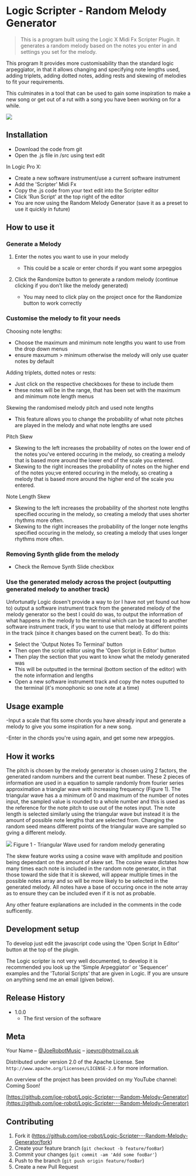 # Logic Scripter - Random Melody Generator
> This is a program built using the Logic X Midi Fx Scripter Plugin. It generates a random melody based on the notes you enter in and settings you set for the melody. 

This program It provides more customisability than the standard logic arpeggiator, in that it allows changing and specifying note lengths used, adding triplets, adding dotted notes, adding rests and skewing of melodies to fit your requirements. 

This culminates in a tool that can be used to gain some inspiration to make a new song or get out of a rut with a song you have been working on for a while. 


![](Header.png)

## Installation

- Download the code from git
- Open the .js file in /src using text edit

In Logic Pro X:
- Create a new software instrument/use a current software instrument
- Add the 'Scripter' Midi Fx
- Copy the .js code from your text edit into the Scripter editor
- Click 'Run Script' at the top right of the editor
- You are now using the Random Melody Generator (save it as a preset to use it quickly in future)

## How to use it

### Generate a Melody
1. Enter the notes you want to use in your melody
    - This could be a scale or enter chords if you want some arpeggios

2. Click the Randomize button to generate a random melody (continue clicking if you don't like the melody generated)
    - You may need to click play on the project once for the Randomize button to work correctly

### Customise the melody to fit your needs
Choosing note lengths:
* Choose the maximum and minimum note lengths you want to use from the drop down menus
* ensure maxumum > minimum otherwise the melody will only use quater notes by default

Adding triplets, dotted notes or rests:
* Just click on the respective checkboxes for these to include them
* these notes will be in the range, that has been set with the maximum and minimum note length menus

Skewing the randomised melody pitch and used note lengths
 - This feature allows you to change the probability of what note pitches are played in the melody and what note lengths are used

Pitch Skew
- Skewing to the left increases the probability of notes on the lower end of the notes you've entered occuring in the melody, so creating a melody that is based more around the lower end of the scale you entered.
- Skewing to the right increases the probability of notes on the higher end of the notes you;ve entered occuring in the melody, so creating a melody that is based more around the higher end of the scale you entered.

Note Length Skew
- Skewing to the left increases the probability of the shortest note lengths specified occuring in the melody, so creating a melody that uses shorter rhythms more often.
- Skewing to the right increases the probability of the longer note lengths specified occuring in the melody, so creating a melody that uses longer rhythms more often.

### Removing Synth glide from the melody
- Check the Remove Synth Slide checkbox

### Use the generated melody across the project (outputting generated melody to another track)
Unfortunatly Logic dosen't provide a way to (or I have not yet found out how to) output a software instrument track from the generated melody of the melody generator so the best I could do was, to output the information of what happens in the melody to the terminal which can be traced to another software instrument track, if you want to use that melody at different points in the track (since it changes based on the current beat).
To do this:
- Select the 'Output Notes To Terminal' button
- Then open the script editor using the 'Open Script in Editor' button
- Then play the section that you want to know what the melody generated was
- This will be outputted in the terminal (bottom section of the editor) with the note information and lengths
- Open a new software instrument track and copy the notes ouputted to the terminal (it's monophonic so one note at a time)

## Usage example

-Input a scale that fits some chords you have already input and generate a melody to give you some inspiration for a new song.

-Enter in the chords you're using again, and get some new arpeggios.

## How it works

The pitch is chosen by the melody generator is chosen using 2 factors, the generated random numbers and the current beat number. These 2 pieces of information are used in a equation to sample randomly from fourier series approximation a trianglar wave with increasing frequency (Figure 1). The triangular wave has a a minimum of 0 and maximum of the number of notes input, the sampled value is rounded to a whole number and this is used as the reference for the note pitch to use out of the notes input. The note length is selected similarly using the triangular wave but instead it is the amount of possible note lengths that are selected from. Changing the random seed means different points of the triangular wave are sampled so gving a different melody.

![](Figure1.png)
Figure 1 - Triangular Wave used for random melody generating

The skew feature works using a cosine wave with amplitude and position being dependant on the amount of skew set. The cosine wave dictates how many times each note is included in the random note generator, in that those toward the side that it is skewed, will appear multiple times in the possible notes array and so will be more likely to be selected in the generated melody. All notes have a base of occuring once in the note array as to ensure they can be included even if it is not as probable.

Any other feature explanations are included in the comments in the code sufficently.

## Development setup

To develop just edit the javascript code using the 'Open Script In Editor' button at the top of the plugin.

The Logic scripter is not very well documented, to develop it is recommended you look up the 'Simple Arpeggiator' or 'Sequencer' examples and the 'Tutorial Scripts' that are given in Logic. If you are unsure on anything send me an email (given below).

## Release History

* 1.0.0
    * The first version of the software

## Meta

Your Name – [@JoeRobotMusic](https://twitter.com/JoeRobotMusic) – joeyrc@hotmail.co.uk

Distributed under version 2.0 of the Apache License. See ``http://www.apache.org/licenses/LICENSE-2.0`` for more information.

An overview of the project has been provided on my YouTube channel: Coming Soon!

[https://github.com/joe-robot/Logic-Scripter---Random-Melody-Generator](https://github.com/joe-robot/Logic-Scripter---Random-Melody-Generator)

## Contributing

1. Fork it (<https://github.com/joe-robot/Logic-Scripter---Random-Melody-Generator/fork>)
2. Create your feature branch (`git checkout -b feature/fooBar`)
3. Commit your changes (`git commit -am 'Add some fooBar'`)
4. Push to the branch (`git push origin feature/fooBar`)
5. Create a new Pull Request
